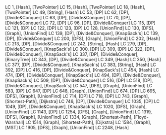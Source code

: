 LC 1, [Hash], [TwoPointer]
LC 15, [Hash], [TwoPointer]
LC 18, [Hash], [TwoPointer]
LC 49, [String], [Hash]
LC 53, [DP]
LC 62, [DP], [Divide&Conquer]
LC 63, [DP], [Divide&Conquer]
LC 70, [DP], [Divide&Conquer]
LC 72, [DP]
LC 96, [DP], [Divide&Conquer]
LC 115, [DP]
LC 121, [DP]
LC 122, [DP]
LC 123, [DP]
LC 128, [UnionFind]
LC 130, [DFS], [Graph], [UnionFind]
LC 139, [DP], [Divide&Conquer], [KnapSack's]
LC 139, [DP], [Divide&Conquer]
LC 200, [DFS], [Graph], [UnionFind]
LC 202, [Hash]
LC 213, [DP], [Divide&Conquer]
LC 242, [String], [Hash]
LC 279, [DP], [Divide&Conquer], [KnapSack's]
LC 300, [DP]
LC 309, [DP]
LC 322, [DP], [Divide&Conquer], [KnapSack's]
LC 337, [DP], [Divide&Conquer], [BinaryTree]
LC 343, [DP], [Divide&Conquer]
LC 349, [Hash]
LC 350, [Hash]
LC 377, [DP], [Divide&Conquer], [KnapSack's]
LC 383, [String], [Hash]
LC 392, [DP]
LC 416, [DP], [Divide&Conquer], [KnapSack's]
LC 454, [Hash]
LC 474, [DP], [Divide&Conquer], [KnapSack's]
LC 494, [DP], [Divide&Conquer], [KnapSack's]
LC 509, [DP], [Divide&Conquer]
LC 516, [DP]
LC 518, [DP], [Divide&Conquer], [KnapSack's]
LC 547, [DFS], [Graph], [UnionFind]
LC 583, [DP]
LC 647, [DP]
LC 648, [Graph], [UnionFind]
LC 674, [DP]
LC 695, [DFS], [Graph], [UnionFind]
LC 714, [DP]
LC 718, [DP]
LC 743, [Graph], [Shortest-Path], [Dijkstra]
LC 746, [DP], [Divide&Conquer]
LC 1035, [DP]
LC 1049, [DP], [Divide&Conquer], [KnapSack's]
LC 1020, [DFS], [Graph], [UnionFind]
LC 1143, [DP]
LC 1254, [DFS], [Graph], [UnionFind]
LC 1319, [DFS], [Graph], [UnionFind]
LC 1334, [Graph], [Shortest-Path], [Floyd-Warshall]
LC 1514, [Graph], [Shortest-Path], [Dijkstra]
LC 1584, [Graph], [MST]
LC 1905, [DFS], [Graph], [UnionFind]
LC 2248, [Hash]


